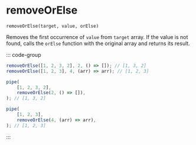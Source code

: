 # removeOrElse

`removeOrElse(target, value, orElse)`

Removes the first occurrence of `value` from `target` array. If the value is not found, calls the `orElse` function with the original array and returns its result.

::: code-group

```ts [data-first]
removeOrElse([1, 2, 3, 2], 2, () => []); // [1, 3, 2]
removeOrElse([1, 2, 3], 4, (arr) => arr); // [1, 2, 3]
```

```ts [data-last]
pipe(
    [1, 2, 3, 2],
    removeOrElse(2, () => []),
); // [1, 3, 2]

pipe(
    [1, 2, 3],
    removeOrElse(4, (arr) => arr),
); // [1, 2, 3]
```

:::
